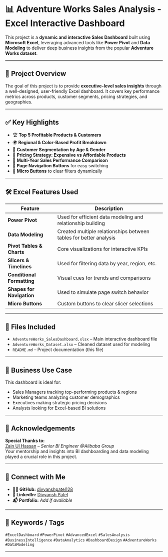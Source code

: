 # 📊 Adventure Works Sales Analysis - Excel Interactive Dashboard

This project is a **dynamic and interactive Sales Dashboard** built using **Microsoft Excel**, leveraging advanced tools like **Power Pivot** and **Data Modeling** to deliver deep business insights from the popular **Adventure Works dataset**.

---

## 🚀 Project Overview

The goal of this project is to provide **executive-level sales insights** through a well-designed, user-friendly Excel dashboard. It covers key performance metrics across products, customer segments, pricing strategies, and geographies.

---

## ✅ Key Highlights

- 🏆 **Top 5 Profitable Products & Customers**
- 🌍 **Regional & Color-Based Profit Breakdown**
- 🧓 **Customer Segmentation by Age & Gender**
- 💸 **Pricing Strategy: Expensive vs Affordable Products**
- 📅 **Multi-Year Sales Performance Comparison**
- 🧭 **Page Navigation Buttons** for easy switching
- 🧹 **Micro Buttons** to clear filters dynamically

---

## 🛠️ Excel Features Used

| Feature | Description |
|--------|-------------|
| **Power Pivot** | Used for efficient data modeling and relationship building |
| **Data Modeling** | Created multiple relationships between tables for better analysis |
| **Pivot Tables & Charts** | Core visualizations for interactive KPIs |
| **Slicers & Timelines** | Used for filtering data by year, region, etc. |
| **Conditional Formatting** | Visual cues for trends and comparisons |
| **Shapes for Navigation** | Used to simulate page switch behavior |
| **Micro Buttons** | Custom buttons to clear slicer selections |

---

## 📁 Files Included

- `AdventureWorks_SalesDashboard.xlsx` – Main interactive dashboard file
- `AdventureWorks_Dataset.xlsx` – Cleaned dataset used for modeling
- `README.md` – Project documentation (this file)

---

## 🎯 Business Use Case

This dashboard is ideal for:
- Sales Managers tracking top-performing products & regions
- Marketing teams analyzing customer demographics
- Executives making strategic pricing decisions
- Analysts looking for Excel-based BI solutions

---

## 🙏 Acknowledgements

**Special Thanks to:**  
[Zain Ul Hassan](https://www.linkedin.com/in/zainulhassan/) – *Senior BI Engineer @Alibaba Group*  
Your mentorship and insights into BI dashboarding and data modeling played a crucial role in this project.

---

## 🔗 Connect with Me

- **👨‍💻 GitHub:** [divyanshpatel128](https://github.com/divyanshpatel128)
- **💼 LinkedIn:** [Divyansh Patel](https://www.linkedin.com/in/divyansh-patel-dataanalyst/)
- **📬 Portfolio:** *Add if available*

---

## 📌 Keywords / Tags

`#ExcelDashboard` `#PowerPivot` `#AdvancedExcel` `#SalesAnalysis` `#BusinessIntelligence` `#DataAnalytics` `#DashboardDesign` `#AdventureWorks` `#DataModeling`

---

